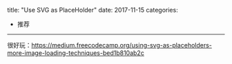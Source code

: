 title: "Use SVG as PlaceHolder"
date: 2017-11-15
categories:
- 推荐
---

很好玩：<https://medium.freecodecamp.org/using-svg-as-placeholders-more-image-loading-techniques-bed1b810ab2c>
